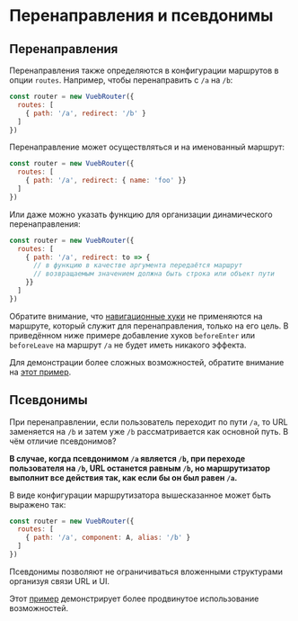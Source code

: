 # Перенаправления и псевдонимы

## Перенаправления

Перенаправления также определяются в конфигурации маршрутов в опции `routes`. Например, чтобы перенаправить с `/a` на `/b`:

```js
const router = new VuebRouter({
  routes: [
    { path: '/a', redirect: '/b' }
  ]
})
```

Перенаправление может осуществляться и на именованный маршрут:

```js
const router = new VuebRouter({
  routes: [
    { path: '/a', redirect: { name: 'foo' }}
  ]
})
```

Или даже можно указать функцию для организации динамического перенаправления:

```js
const router = new VuebRouter({
  routes: [
    { path: '/a', redirect: to => {
      // в функцию в качестве аргумента передаётся маршрут
      // возвращаемым значением должна быть строка или объект пути
    }}
  ]
})
```

Обратите внимание, что [навигационные хуки](../advanced/navigation-guards.md) не применяются на маршруте, который служит для перенаправления, только на его цель. В приведённом ниже примере добавление хуков `beforeEnter` или `beforeLeave` на маршрут `/a` не будет иметь никакого эффекта.

Для демонстрации более сложных возможностей, обратите внимание на [этот пример](https://github.com/vuejs/vue-router/blob/dev/examples/redirect/app.js).

## Псевдонимы

При перенаправлении, если пользователь переходит по пути `/a`, то URL заменяется на `/b` и затем уже `/b` рассматривается как основной путь. В чём отличие псевдонимов?

**В случае, когда псевдонимом `/a` является `/b`, при переходе пользователя на `/b`, URL останется равным `/b`, но маршрутизатор выполнит все действия так, как если бы он был равен `/a`.**

В виде конфигурации маршрутизатора вышесказанное может быть выражено так:

```js
const router = new VuebRouter({
  routes: [
    { path: '/a', component: A, alias: '/b' }
  ]
})
```

Псевдонимы позволяют не ограничиваться вложенными структурами организуя связи URL и UI.

Этот [пример](https://github.com/vuejs/vue-router/blob/dev/examples/route-alias/app.js) демонстрирует более продвинутое использование возможностей.
